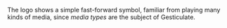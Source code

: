 The logo shows a simple fast-forward symbol, familiar from playing many kinds of media, since _media types_ are the subject of Gesticulate.

